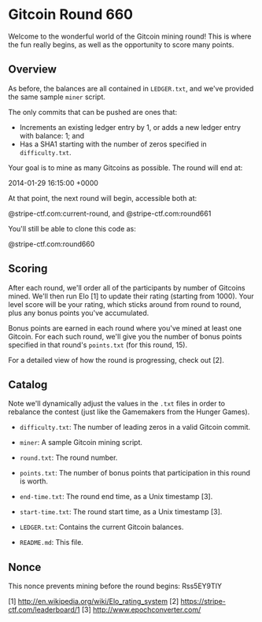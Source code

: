 # Gitcoin Round 660

Welcome to the wonderful world of the Gitcoin mining round! This is
where the fun really begins, as well as the opportunity to score many
points.

## Overview

As before, the balances are all contained in `LEDGER.txt`, and we've
provided the same sample `miner` script.

The only commits that can be pushed are ones that:

- Increments an existing ledger entry by 1, or adds a new ledger entry
  with balance: 1; and
- Has a SHA1 starting with the number of zeros specified in `difficulty.txt`.

Your goal is to mine as many Gitcoins as possible. The round will
end at:

  2014-01-29 16:15:00 +0000

At that point, the next round will begin, accessible both at:

  <username>@stripe-ctf.com:current-round, and
  <username>@stripe-ctf.com:round661

You'll still be able to clone this code as:

  <username>@stripe-ctf.com:round660

## Scoring

After each round, we'll order all of the participants by number of
Gitcoins mined. We'll then run Elo [1] to update their rating
(starting from 1000). Your level score will be your rating, which
sticks around from round to round, plus any bonus points you've
accumulated.

Bonus points are earned in each round where you've mined at least one
Gitcoin. For each such round, we'll give you the number of bonus
points specified in that round's `points.txt` (for this round,
15).

For a detailed view of how the round is progressing, check out [2].

## Catalog

Note we'll dynamically adjust the values in the `.txt` files in order
to rebalance the contest (just like the Gamemakers from the Hunger
Games).

- `difficulty.txt`: The number of leading zeros in a valid Gitcoin
  commit.

- `miner`: A sample Gitcoin mining script.

- `round.txt`: The round number.

- `points.txt`: The number of bonus points that participation in this
  round is worth.

- `end-time.txt`: The round end time, as a Unix timestamp [3].

- `start-time.txt`: The round start time, as a Unix timestamp [3].

- `LEDGER.txt`: Contains the current Gitcoin balances.

- `README.md`: This file.

## Nonce

This nonce prevents mining before the round begins: Rss5EY9TIY

[1] http://en.wikipedia.org/wiki/Elo_rating_system
[2] https://stripe-ctf.com/leaderboard/1
[3] http://www.epochconverter.com/
